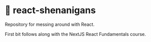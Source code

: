 # 🚀 react-shenanigans
Repository for messing around with React.

First bit follows along with the NextJS React Fundamentals course.
